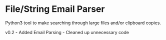 # File/String Email Parser

Python3 tool to make searching through large files and/or clipboard copies. 

v0.2 - Added Email Parsing
     - Cleaned up unnecessary code 
